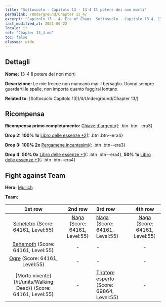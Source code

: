 ```yaml
---
title: "Sottosuolo - Capitolo 13 - 13-4 Il potere dei non morti"
permalink: /Underground/Chapter 13_4/
excerpt: "Capitolo 13 - 4. Era of Chaos  Sottosuolo - Capitolo 13_4. 13-4 Il potere dei non morti"
last_modified_at: 2021-06-22
locale: it
ref: "Chapter 13_4.md"
toc: false
classes: wide
---
```


## Dettagli

 **Nome:** 13-4 Il potere dei non morti

 **Descrizione:** Le mie frecce non mancano mai il bersaglio. Dovrai sempre guardarti le spalle, non importa quanto fuggirai lontano.

 **Related to:** [Sottosuolo Capitolo 13](/it/Underground/Chapter 13/)

## Ricompensa

 **Ricompensa primo completamento:** [Chiave d'argento](/ItemsIT/con_693/){: .btn .btn--era3}

 **Drop 2:** **100% 1x** [Libro delle essenze +2](/ItemsIT/mat_53/){: .btn .btn--era4}

 **Drop 3:** **100% 2x** [Pergamene incantesimi](/ItemsIT/con_694/){: .btn .btn--era3}

 **Drop 4:** **50% 0x** [Libro delle essenze +1](/ItemsIT/mat_46/){: .btn .btn--era4}, **50% 1x** [Libro delle essenze +1](/ItemsIT/mat_46/){: .btn .btn--era4}


## Fight against Team
 **Hero:** [Mullich](/it/heroes/Mullich/)

 **Team:**


  | 1st row | 2nd row | 3rd row | 4th row |
  |:----:|:----:|:----|:----:|
  | [Scheletro](/it/units/Skeleton/) (Score: 64161, Level:55)  | [Naga](/it/units/Naga/) (Score: 64161, Level:55)  | [Naga](/it/units/Naga/) (Score: 64161, Level:55)  | [Naga](/it/units/Naga/) (Score: 64161, Level:55)  |
  | [Behemoth](/it/units/Behemoth/) (Score: 64161, Level:55)  | - | - | - |
  | [Ogre](/it/units/Ogre/) (Score: 64161, Level:55)  | - | - | - |
  | [Morto vivente](/it/units/Walking Dead/) (Score: 64161, Level:55)  | - | [Tiratore esperto](/it/units/Sharpshooter/) (Score: 69864, Level:55)  | - |


